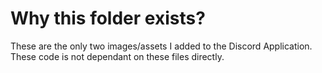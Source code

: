 # Why this folder exists?
These are the only two images/assets I added to the Discord Application. These code is not dependant on these files directly.